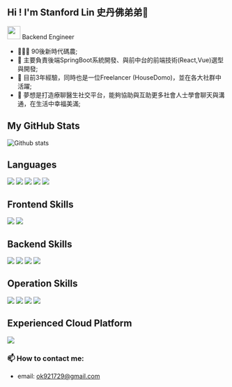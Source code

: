 ## Hi ! I'm Stanford Lin 史丹佛弟弟👋

<p> <img src="https://media.giphy.com/media/WUlplcMpOCEmTGBtBW/giphy.gif" width="30"> 
  Backend Engineer </p>

<div align="left">

- 👨🏽‍💻 90後新時代碼農; 
- 🤔 主要負責後端SpringBoot系統開發、與前中台的前端技術(React,Vue)選型與開發;
- 💼 目前3年經驗，同時也是一位Freelancer (HouseDomo)，並在各大社群中活躍;
- 💬 夢想是打造療聊醫生社交平台，能夠協助與互助更多社會人士學會聊天與溝通，在生活中幸福美滿;
  
## My GitHub Stats

![Github stats](https://github-readme-stats.vercel.app/api?username=StanfordLintw&show_icons=true&count_private=true&theme=vue-dark)

## Languages

![](https://img.shields.io/badge/-Java-007396?style=for-the-badge&logo=java&logoColor=white)
![](https://img.shields.io/badge/-Python-3776AB?style=for-the-badge&logo=python&logoColor=white)
![](https://img.shields.io/badge/-HTML-E34F26?style=for-the-badge&logo=html5&logoColor=white)
![](https://img.shields.io/badge/-Sass-CC6699?style=for-the-badge&logo=sass&logoColor=white)
![](https://img.shields.io/badge/-Typescript-3178C6?style=for-the-badge&logo=typescript&logoColor=white)

## Frontend Skills

![](https://img.shields.io/badge/-React-61DAFB?style=for-the-badge&logo=react&logoColor=white&link=https://github.com/facebook/react)
![](https://img.shields.io/badge/-Webpack-8DD6F9?style=for-the-badge&logo=webpack&logoColor=white)

## Backend Skills

![](https://img.shields.io/badge/spring-boot-brightgreen)
![](https://img.shields.io/badge/spring-cloud-brightgreen)
![](https://img.shields.io/badge/-Mongo%20DB-47A248?style=for-the-badge&logo=mongodb&logoColor=white)
![](https://img.shields.io/badge/-Redis-DC382D?style=for-the-badge&logo=redis&logoColor=white)

## Operation Skills

![](https://img.shields.io/badge/-Github%20Actions-2088FF?style=for-the-badge&logo=github%20actions&logoColor=white)
![](https://img.shields.io/badge/-Nginx-269539?style=for-the-badge&logo=Nginx&logoColor=white)
![](https://img.shields.io/badge/-Docker-2496ED?style=for-the-badge&logo=docker&logoColor=white)
![](https://img.shields.io/badge/-Kubernetes-326CE5?style=for-the-badge&logo=Kubernetes&logoColor=white)

## Experienced Cloud Platform

![](https://img.shields.io/badge/-Google%20Cloud-4285F4?style=for-the-badge&logo=google%20cloud&logoColor=white)

### 📫 How to contact me:

- email: ok921729@gmail.com

<!--
**StanfordLintw/StanfordLintw** is a ✨ _special_ ✨ repository because its `README.md` (this file) appears on your GitHub profile.

Here are some ideas to get you started:

- 🔭 I’m currently working on ...
- 🌱 I’m currently learning ...
- 👯 I’m looking to collaborate on ...
- 🤔 I’m looking for help with ...
- 💬 Ask me about ...
- 📫 How to reach me: ...
- 😄 Pronouns: ...
- ⚡ Fun fact: ...
-->
